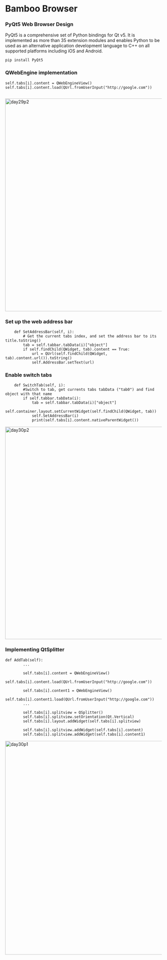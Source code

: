 # Bamboo Browser

### PyQt5 Web Browser Design

PyQt5 is a comprehensive set of Python bindings for Qt v5. It is implemented as more than 35 extension modules and enables Python to be used as an alternative application development language to C++ on all supported platforms including iOS and Android.

```
pip install PyQt5
```


### QWebEngine implementation

```
self.tabs[i].content = QWebEngineView()
self.tabs[i].content.load(QUrl.fromUserInput("http://google.com"))
        
```
<img width="682" alt="day29p2" src="https://user-images.githubusercontent.com/69995236/108559606-60df7580-72b0-11eb-934b-a47c42146692.PNG">

### Set up the web address bar

```
    def SetAddressBar(self, i):
        # Get the current tabs index, and set the address bar to its title.toString()
        tab = self.tabbar.tabData(i)["object"]
        if self.findChild(QWidget, tab).content == True:
            url = QUrl(self.findChild(QWidget, tab).content.url()).toString()
            self.AddressBar.setText(url)
```
### Enable switch tabs

```
    def SwitchTab(self, i):
        #Switch to tab, get currents tabs tabData ("tab0") and find object with that name
        if self.tabbar.tabData(i):
            tab = self.tabbar.tabData(i)["object"]
            self.container.layout.setCurrentWidget(self.findChild(QWidget, tab))
            self.SetAddressBar(i)
            print(self.tabs[i].content.nativeParentWidget())
```

<img width="681" alt="day30p2" src="https://user-images.githubusercontent.com/69995236/108560199-3cd06400-72b1-11eb-8e59-4a006bbc80fb.PNG">

### Implementing QtSplitter

```
def AddTab(self):
        ...
        
        self.tabs[i].content = QWebEngineView()
        self.tabs[i].content.load(QUrl.fromUserInput("http://google.com"))

        self.tabs[i].content1 = QWebEngineView()
        self.tabs[i].content1.load(QUrl.fromUserInput("http://google.com"))
        ...
        
        self.tabs[i].splitview = QSplitter()
        self.tabs[i].splitview.setOrientation(Qt.Vertical)
        self.tabs[i].layout.addWidget(self.tabs[i].splitview)

        self.tabs[i].splitview.addWidget(self.tabs[i].content)
        self.tabs[i].splitview.addWidget(self.tabs[i].content1)
```


<img width="685" alt="day30p1" src="https://user-images.githubusercontent.com/69995236/108560617-e0217900-72b1-11eb-92ca-721abbdfb44c.PNG">



